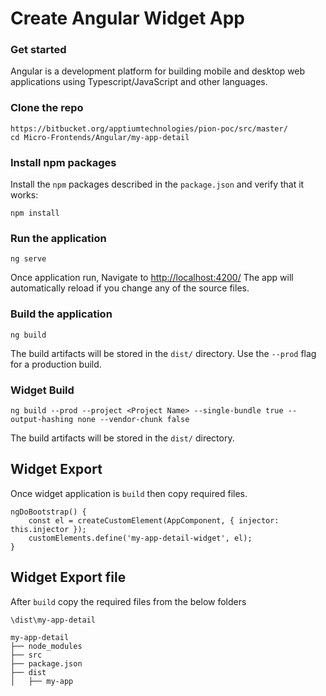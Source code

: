 # Create Angular Widget App


### Get started
Angular is a development platform for building mobile and desktop web applications
using Typescript/JavaScript and other languages.

### Clone the repo

```shell
https://bitbucket.org/apptiumtechnologies/pion-poc/src/master/
cd Micro-Frontends/Angular/my-app-detail
```

### Install npm packages

Install the `npm` packages described in the `package.json` and verify that it works:

```shell
npm install
```

### Run the application
```shell
ng serve
```
Once application run, Navigate to [http://localhost:4200/](http://localhost:4200/) The app will automatically reload if you change any of the source files.

### Build the application
```shell
ng build
```
The build artifacts will be stored in the `dist/` directory. Use the `--prod` flag for a production build.

### Widget Build
```shell
ng build --prod --project <Project Name> --single-bundle true --output-hashing none --vendor-chunk false
```
The build artifacts will be stored in the `dist/` directory.

## Widget Export
Once widget application is `build` then copy required files.
```shell
ngDoBootstrap() {
    const el = createCustomElement(AppComponent, { injector: this.injector });
    customElements.define('my-app-detail-widget', el);
}
```

## Widget Export file
After `build` copy the required files from the below folders
```shell
\dist\my-app-detail
```

```
my-app-detail
├── node_modules
├── src
├── package.json
├── dist
│   ├── my-app
```
